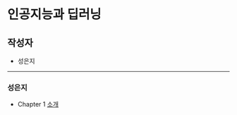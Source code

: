 # 인공지능과 딥러닝

## 작성자

<!-- - [홍승현 Review](#홍승현) -->

- 성은지

---

### 성은지

- Chapter 1 [소개](./SEJ/AI(1-0).md)
